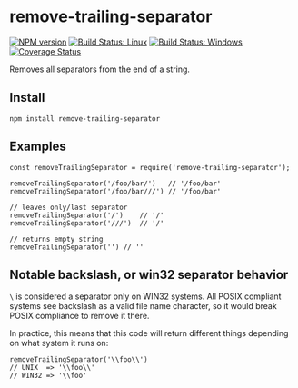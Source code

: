 remove-trailing-separator
=========================

[![NPM version](https://badge.fury.io/js/remove-trailing-separator.svg)](https://npmjs.org/package/remove-trailing-separator) [![Build Status: Linux](https://travis-ci.org/darsain/remove-trailing-separator.svg?branch=master)](https://travis-ci.org/darsain/remove-trailing-separator) [![Build Status: Windows](https://ci.appveyor.com/api/projects/status/wvg9a93rrq95n2xl/branch/master?svg=true)](https://ci.appveyor.com/project/darsain/remove-trailing-separator/branch/master) [![Coverage Status](https://coveralls.io/repos/github/darsain/remove-trailing-separator/badge.svg?branch=master)](https://coveralls.io/github/darsain/remove-trailing-separator?branch=master)

Removes all separators from the end of a string.

Install
-------

    npm install remove-trailing-separator

Examples
--------

    const removeTrailingSeparator = require('remove-trailing-separator');

    removeTrailingSeparator('/foo/bar/')   // '/foo/bar'
    removeTrailingSeparator('/foo/bar///') // '/foo/bar'

    // leaves only/last separator
    removeTrailingSeparator('/')    // '/'
    removeTrailingSeparator('///')  // '/'

    // returns empty string
    removeTrailingSeparator('') // ''

Notable backslash, or win32 separator behavior
----------------------------------------------

`\` is considered a separator only on WIN32 systems. All POSIX compliant systems see backslash as a valid file name character, so it would break POSIX compliance to remove it there.

In practice, this means that this code will return different things depending on what system it runs on:

    removeTrailingSeparator('\\foo\\')
    // UNIX  => '\\foo\\'
    // WIN32 => '\\foo'
